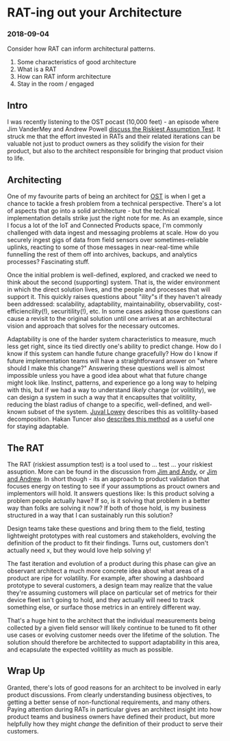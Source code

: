 # RAT-ing out your Architecture
### 2018-09-04

Consider how RAT can inform architectural patterns.

 1. Some characteristics of good architecture
 2. What is a RAT
 3. How can RAT inform architecture
 4. Stay in the room / engaged

## Intro

I was recently listening to the OST pocast (10,000 feet) - an episode where Jim VanderMey and Andrew Powell [discuss the Riskiest Assumption Test](https://www.ostusa.com/podcast_post/13/). It struck me that the effort invested in RATs and their related iterations can be valuable not just to product owners as they solidify the vision for their product, but also to the architect responsible for bringing that product vision to life.

## Architecting

One of my favourite parts of being an architect for [OST](https://www.ostusa.com/expertise/connected-products/) is when I get a chance to tackle a fresh problem from a technical perspective. There's a lot of aspects that go into a solid architecture - but the technical implementation details strike just the right note for me. As an example, since I focus a lot of the IoT and Connected Products space, I'm commonly challenged with data ingest and messaging problems at scale. How do you securely ingest gigs of data from field sensors over sometimes-reliable uplinks, reacting to some of those messages in near-real-time while funnelling the rest of them off into archives, backups, and analytics processes? Fascinating stuff. 

Once the initial problem is well-defined, explored, and cracked we need to think about the second (supporting) system. That is, the wider environment in which the direct solution lives, and the people and processes that will support it. This quickly raises questions about "ility"s if they haven't already been addressed: scalability, adaptability, maintainability, observability, cost-efficiencility(!), securitility(!), etc. In some cases asking those questions can cause a revisit to the original solution until one arrives at an architectural vision and approach that solves for the necessary outcomes.

Adaptability is one of the harder system characteristics to measure, much less get right, since its tied directly one's ability to predict change. How do I know if this system can handle future change gracefully? How do I know if future implementation teams will have a straightforward answer on "where should I make this change?" Answering these questions well is almost impossible unless you have a good idea about what that future change might look like. Instinct, patterns, and experience go a long way to helping with this, but if we had a way to understand _likely_ change (or volitility), we can design a system in such a way that it encapsultes that volitility, reducing the blast radius of change to a specific, well-defined, and well-known subset of the system. [Juval Lowey](http://www.idesign.net/About) describes this as volitility-based decomposition. Hakan Tuncer also [describes this method](https://www.hakantuncer.com/2015/06/28/zen-of-architecture/) as a useful one for staying adaptable.

## The RAT

The RAT (riskiest assumption test) is a tool used to ... test ... your riskiest assuption. More can be found in the discussion from [Jim and Andy](https://www.ostusa.com/blog/whats-your-rat/), or [Jim and Andrew](https://www.ostusa.com/podcast_post/13/). In short though - its an approach to product validation that focuses energy on testing to see if your assumptions as prouct owners and implementors will hold. It answers questions like: Is this product solving a problem people actually have? If so, is it solving that problem in a better way than folks are solving it now? If both of those hold, is my business structured in a way that I can sustainably run this solution?

Design teams take these questions and bring them to the field, testing lightweight prototypes with real customers and stakeholders, evolving the definition of the product to fit their findings. Turns out, customers don't actually need x, but they would love help solving y!

The fast iteration and evolution of a product during this phase can give an observant architect a much more concrete idea about what areas of a product are ripe for volatility. For example, after showing a dashboard prototype to several customers, a design team may realize that the value they're assuming customers will place on particular set of metrics for their device fleet isn't going to hold, and they actually will need to track something else, or surface those metrics in an entirely different way.

That's a huge hint to the architect that the individual measurements being collected by a given field sensor will likely continue to be tuned to fit other use cases or evolving customer needs over the lifetime of the solution. The solution should therefore be architected to support adaptability in this area, and ecapsulate the expected volitility as much as possible. 

## Wrap Up

Granted, there's lots of good reasons for an architect to be involved in early product discussions. From clearly understanding business objectives, to getting a better sense of non-functional requirements, and many others. Paying attention during RATs in particular gives an architect insight into how product teams and business owners have defined their product, but more helpfully how they might *change* the definition of their product to serve their customers.
